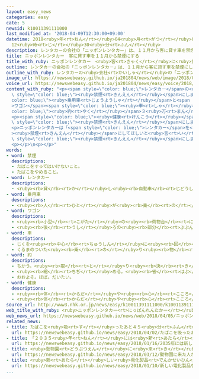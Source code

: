 ```yaml
---
layout: easy_news
categories: easy
cate: 5
newsid: k10011391111000
last_modified_at: '2018-04-09T12:30:00+09:00'
datetime: 2018<ruby>年<rt>ねん</rt></ruby>04<ruby>月<rt>がつ</rt></ruby>09<ruby>日<rt>にち</rt></ruby>
  12<ruby>時<rt>じ</rt></ruby>30<ruby>分<rt>ふん</rt></ruby>
description: レンタカーの会社の「ニッポンレンタカー」は、１１月から客に貸す車を禁煙にします。
title: ニッポンレンタカー　客に貸す車を１１月から禁煙にする
title_with_ruby: ニッポンレンタカー　<ruby>客<rt>きゃく</rt></ruby>に<ruby>貸<rt>か</rt></ruby>す<ruby>車<rt>くるま</rt></ruby>を１１<ruby>月<rt>がつ</rt></ruby>から<ruby>禁煙<rt>きんえん</rt></ruby>にする
outline: レンタカーの会社の「ニッポンレンタカー」は、１１月から客に貸す車を禁煙にします。
outline_with_ruby: レンタカーの<ruby>会社<rt>かいしゃ</rt></ruby>の「ニッポンレンタカー」は、１１<ruby>月<rt>がつ</rt></ruby>から<ruby>客<rt>きゃく</rt></ruby>に<ruby>貸<rt>か</rt></ruby>す<ruby>車<rt>くるま</rt></ruby>を<ruby>禁煙<rt>きんえん</rt></ruby>にします。
image_url: https://newswebeasy.github.io/ja201804/news/web/image/2018/04/05/K10011391111_1804050002_1804050427_01_02.jpg
voice_url: https://newswebeasy.github.io/ja201804/news/easy/voice/2018/04/09/k10011391111000.mp4
content_with_ruby: "<p><span style=\"color: blue;\">レンタカー</span>の<ruby>会社<rt>かいしゃ</rt></ruby>の「ニッポンレンタカー」は、１１<ruby>月<rt>がつ</rt></ruby>から<ruby>客<rt>きゃく</rt></ruby>に<ruby>貸<rt>か</rt></ruby>す<ruby>車<rt>くるま</rt></ruby>を<span\
  \ style=\"color: blue;\"><ruby>禁煙<rt>きんえん</rt></ruby></span>にします。<span style=\"\
  color: blue;\"><ruby>乗用車<rt>じょうようしゃ</rt></ruby></span>と<span style=\"color: blue;\"\
  >ワゴン</span><span style=\"color: blue;\"><ruby>車<rt>しゃ</rt></ruby></span>の<span style=\"\
  color: blue;\"><ruby>約<rt>やく</rt></ruby></span>３<ruby>万<rt>まん</rt></ruby><ruby>台<rt>だい</rt></ruby>で、たばこを<ruby>吸<rt>す</rt></ruby>ってはいけないことになります。</p>\n\
  <p><span style=\"color: blue;\"><ruby>健康<rt>けんこう</rt></ruby></span>に<ruby>気<rt>き</rt></ruby>をつける<ruby>人<rt>ひと</rt></ruby>が<ruby>多<rt>おお</rt></ruby>くなっていて、たばこを<ruby>吸<rt>す</rt></ruby>わない<ruby>人<rt>ひと</rt></ruby>やたばこのにおいを<ruby>嫌<rt>いや</rt></ruby>だと<ruby>思<rt>おも</rt></ruby>う<ruby>人<rt>ひと</rt></ruby>が<ruby>増<rt>ふ</rt></ruby>えているためです。<ruby>今<rt>いま</rt></ruby>たばこを<ruby>吸<rt>す</rt></ruby>うことができる<ruby>車<rt>くるま</rt></ruby>も<ruby>全部<rt>ぜんぶ</rt></ruby><span\
  \ style=\"color: blue;\"><ruby>禁煙<rt>きんえん</rt></ruby></span>にします。もし<ruby>客<rt>きゃく</rt></ruby>が<ruby>車<rt>くるま</rt></ruby>の<ruby>中<rt>なか</rt></ruby>でたばこを<ruby>吸<rt>す</rt></ruby>ったことがわかった<ruby>場合<rt>ばあい</rt></ruby>は、<ruby>客<rt>きゃく</rt></ruby>に２<ruby>万<rt>まん</rt></ruby><ruby>円<rt>えん</rt></ruby><ruby>払<rt>はら</rt></ruby>ってもらうことにします。</p>\n\
  <p>ニッポンレンタカーは「<span style=\"color: blue;\">レンタカー</span>を<span style=\"color: blue;\"\
  ><ruby>禁煙<rt>きんえん</rt></ruby></span>にしてほしいと<ruby>言<rt>い</rt></ruby>う<ruby>人<rt>ひと</rt></ruby>が<ruby>増<rt>ふ</rt></ruby>えているため、<ruby>全部<rt>ぜんぶ</rt></ruby>の<ruby>車<rt>くるま</rt></ruby>を<span\
  \ style=\"color: blue;\"><ruby>禁煙<rt>きんえん</rt></ruby></span>にしました。たばこを<ruby>吸<rt>す</rt></ruby>う<ruby>人<rt>ひと</rt></ruby>は、<ruby>車<rt>くるま</rt></ruby>を<ruby>止<rt>と</rt></ruby>めて<ruby>車<rt>くるま</rt></ruby>の<ruby>外<rt>そと</rt></ruby>でたばこを<ruby>吸<rt>す</rt></ruby>ってほしいと<ruby>思<rt>おも</rt></ruby>います」と<ruby>話<rt>はな</rt></ruby>していました。</p>\n\
  <p></p>\n<p></p>"
words:
- word: 禁煙
  descriptions:
  - たばこをすってはいけないこと。
  - たばこをやめること。
- word: レンタカー
  descriptions:
  - <ruby><rb>貸</rb><rt>か</rt></ruby>し<ruby><rb>自動車</rb><rt>じどうしゃ</rt></ruby>。
- word: 乗用車
  descriptions:
  - <ruby><rb>人</rb><rt>ひと</rt></ruby>が<ruby><rb>乗</rb><rt>の</rt></ruby>るように<ruby><rb>作</rb><rt>つく</rt></ruby>られた<ruby><rb>自動車</rb><rt>じどうしゃ</rt></ruby>。
- word: ワゴン
  descriptions:
  - <ruby><rb>小型</rb><rt>こがた</rt></ruby>の<ruby><rb>荷物台</rb><rt>にもつだい</rt></ruby>の<ruby><rb>脚</rb><rt>あし</rt></ruby>に<ruby><rb>車輪</rb><rt>しゃりん</rt></ruby>をつけた<ruby><rb>手</rb><rt>て</rt></ruby>おし<ruby><rb>車</rb><rt>ぐるま</rt></ruby>。<ruby><rb>料理</rb><rt>りょうり</rt></ruby>を<ruby><rb>運</rb><rt>はこ</rt></ruby>んだり<ruby><rb>品物</rb><rt>しなもの</rt></ruby>を<ruby><rb>並</rb><rt>なら</rt></ruby>べたりする。
  - <ruby><rb>後</rb><rt>うし</rt></ruby>ろの<ruby><rb>部分</rb><rt>ぶぶん</rt></ruby>に<ruby><rb>荷物</rb><rt>にもつ</rt></ruby>を<ruby><rb>積</rb><rt>つ</rt></ruby>めるようにした、<ruby><rb>箱形</rb><rt>はこがた</rt></ruby>の<ruby><rb>乗用車</rb><rt>じょうようしゃ</rt></ruby>。ワゴン<ruby><rb>車</rb><rt>しゃ</rt></ruby>。
- word: 車
  descriptions:
  - じくを<ruby><rb>中心</rb><rt>ちゅうしん</rt></ruby>に<ruby><rb>回</rb><rt>まわ</rt></ruby>る<ruby><rb>輪</rb><rt>わ</rt></ruby>。くるま。
  - くるまのついた<ruby><rb>乗</rb><rt>の</rt></ruby>り<ruby><rb>物</rb><rt>もの</rt></ruby>。
- word: 約
  descriptions:
  - ちかう。<ruby><rb>取</rb><rt>と</rt></ruby>り<ruby><rb>決</rb><rt>き</rt></ruby>める。
  - <ruby><rb>縮</rb><rt>ちぢ</rt></ruby>める。<ruby><rb>省</rb><rt>はぶ</rt></ruby>く。<ruby><rb>簡単</rb><rt>かんたん</rt></ruby>にする。
  - おおよそ。ほぼ。だいたい。
- word: 健康
  descriptions:
  - <ruby><rb>体</rb><rt>からだ</rt></ruby>や<ruby><rb>心</rb><rt>こころ</rt></ruby>に<ruby><rb>悪</rb><rt>わる</rt></ruby>いところがなく、<ruby><rb>元気</rb><rt>げんき</rt></ruby>なようす。
  - <ruby><rb>体</rb><rt>からだ</rt></ruby>や<ruby><rb>心</rb><rt>こころ</rt></ruby>のぐあい。
source_url: http://www3.nhk.or.jp/news/easy/k10011391111000/k10011391111000.html
web_title_with_ruby: <ruby>ニッポンレンタカー<rt>にっぽんれんたかー</rt></ruby> 11<ruby>月<rt>がつ</rt></ruby>から<ruby>全車両<rt>ぜんしゃりょう</rt></ruby>を<ruby>禁煙<rt>きんえん</rt></ruby>に
web_news_url: https://newswebeasy.github.io/news/web/2018/04/05/ニッポンレンタカー-11月から全車両を禁煙に
related_news:
- title: たばこを<ruby>吸<rt>す</rt></ruby>ったあと４５<ruby>分<rt>ふん</rt></ruby>エレベーターに<ruby>乗<rt>の</rt></ruby>ってはいけない
  url: https://newswebeasy.github.io/news/easy/2018/04/02/たばこを吸ったあと45分エレベーターに乗ってはいけない
- title: 「２０３５<ruby>年<rt>ねん</rt></ruby>には<ruby>新<rt>あたら</rt></ruby>しい<ruby>車<rt>くるま</rt></ruby>の２３％が<ruby>自動<rt>じどう</rt></ruby><ruby>運転<rt>うんてん</rt></ruby>の<ruby>車<rt>くるま</rt></ruby>になる」
  url: https://newswebeasy.github.io/news/easy/2018/01/16/2035年には新しい車の23が自動運転の車になる
- title: <ruby>動物園<rt>どうぶつえん</rt></ruby>に<ruby>来<rt>き</rt></ruby>た<ruby>人<rt>ひと</rt></ruby>がたばこを<ruby>投<rt>な</rt></ruby>げてオランウータンが<ruby>吸<rt>す</rt></ruby>う
  url: https://newswebeasy.github.io/news/easy/2018/03/12/動物園に来た人がたばこを投げてオランウータンが吸う
- title: <ruby>新<rt>あたら</rt></ruby>しい<ruby>電化製品<rt>でんかせいひん</rt></ruby>を<ruby>紹介<rt>しょうかい</rt></ruby>するイベントがアメリカで<ruby>始<rt>はじ</rt></ruby>まる
  url: https://newswebeasy.github.io/news/easy/2018/01/10/新しい電化製品を紹介するイベントがアメリカで始まる
...
```

